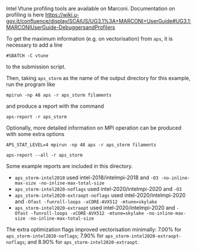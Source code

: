 Intel Vtune profiling tools are available on Marconi. Documentation on profiling is here https://wiki.u-gov.it/confluence/display/SCAIUS/UG3.1%3A+MARCONI+UserGuide#UG3.1:MARCONIUserGuide-DebuggersandProfilers

To get the maximum information (e.g. on vectorisation) from `aps`, it is necessary to add a line
```
#SBATCH -C vtune
```
to the submission script.

Then, taking `aps_storm` as the name of the output directory for this example, run the program like
```
mpirun -np 48 aps -r aps_storm filaments
```
and produce a report with the command
```
aps-report -r aps_storm
```

Optionally, more detailed information on MPI operation can be produced with some extra options
```
APS_STAT_LEVEL=4 mpirun -np 48 aps -r aps_storm filaments
```
```
aps-report --all -r aps_storm
```

Some example reports are included in this directory.
* `aps_storm-intel2018` used intel-2018/intelmpi-2018 and `-O3 -no-inline-max-size -no-inline-max-total-size`
* `aps_storm-intel2020-noflags` used intel-2020/intelmpi-2020 and `-O3`
* `aps_storm-intel2020-extraopt-noflags` used intel-2020/intelmpi-2020 and `-Ofast -funroll-loops -xCORE-AVX512 -mtune=skylake`
* `aps_storm-intel2020-extraopt` used intel-2020/intelmpi-2020 and `-Ofast -funroll-loops -xCORE-AVX512 -mtune=skylake -no-inline-max-size -no-inline-max-total-size`

The extra optimization flags improved vectorisation minimally: 7.00% for `aps_storm-intel2020-noflags`; 7.90% for `aps_storm-intel2020-extraopt-noflags`; and 8.90% for `aps_storm-intel2020-extraopt`.
